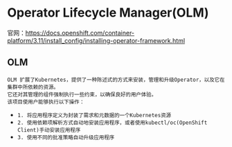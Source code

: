 # Operator Lifecycle Manager(OLM)

官网：https://docs.openshift.com/container-platform/3.11/install_config/installing-operator-framework.html

## OLM
```text
OLM 扩展了Kubernetes，提供了一种陈述式的方式来安装，管理和升级Operator，以及它在集群中所依赖的资源。
它还对其管理的组件强制执行一些约束，以确保良好的用户体验。
该项目使用户能够执行以下操作：
```
- `1. 将应用程序定义为封装了需求和元数据的一个Kubernetes资源`
- `2. 使用依赖项解析方式自动地安装应用程序，或者使用kubectl/oc(OpenShift Client)手动安装应用程序`
- `3. 使用不同的批准策略自动升级应用程序`

